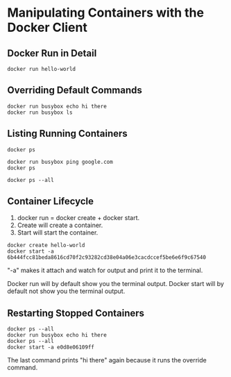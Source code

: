 # Manipulating Containers with the Docker Client

## Docker Run in Detail

```
docker run hello-world
```

## Overriding Default Commands

```
docker run busybox echo hi there
docker run busybox ls
```

## Listing Running Containers

```
docker ps

docker run busybox ping google.com
docker ps

docker ps --all
```

## Container Lifecycle

1. docker run = docker create + docker start.
2. Create will create a container.
3. Start will start the container.

```
docker create hello-world
docker start -a 6b444fcc81beda8616cd70f2c93282cd38e04a06e3cacdccef5be6e6f9c67540
```

"-a" makes it attach and watch for output and print it to the terminal.

Docker run will by default show you the terminal output. 
Docker start will by default not show you the terminal output.

## Restarting Stopped Containers

```
docker ps --all
docker run busybox echo hi there
docker ps --all
docker start -a e0d8e06109ff
```

The last command prints "hi there" again because it runs the override command.
